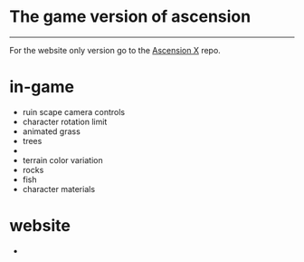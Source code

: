 # The game version of ascension
------

For the website only version go to the [Ascension X](https://github.com/Catalyst-Tech/ascensionx) repo.

# in-game
- ruin scape camera controls
- character rotation limit
- animated grass
- trees
- 
- terrain color variation
- rocks
- fish
- character materials

# website
- 